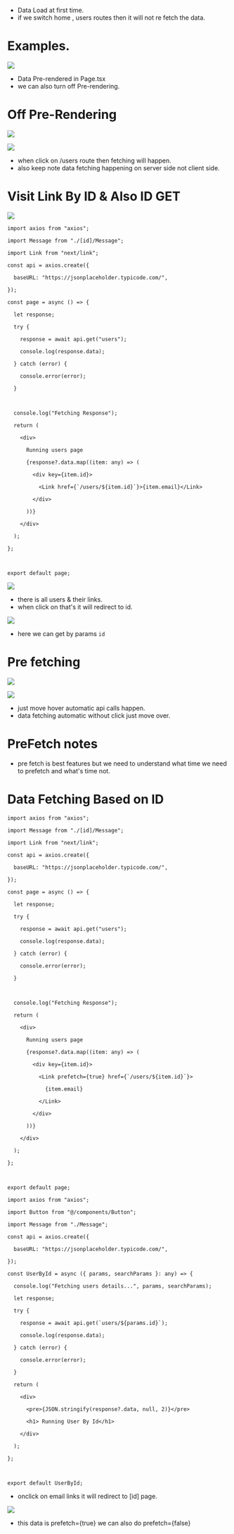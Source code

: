 
- Data Load at first time. 
- if we switch home , users routes then it will not re fetch the data.

# Examples.

![](https://i.imgur.com/sxjxlnz.png)



- Data Pre-rendered in Page.tsx
- we can also turn off Pre-rendering.

# Off Pre-Rendering

![](https://i.imgur.com/wdxIllc.png)


![](https://i.imgur.com/vmmyick.png)


- when click on /users route then fetching will happen.
- also keep note data fetching happening on server side not client side.



# Visit Link By ID & Also ID GET

![](https://i.imgur.com/Yt6rrVD.png)


```tsx
import axios from "axios";

import Message from "./[id]/Message";

import Link from "next/link";

const api = axios.create({

  baseURL: "https://jsonplaceholder.typicode.com/",

});

const page = async () => {

  let response;

  try {

    response = await api.get("users");

    console.log(response.data);

  } catch (error) {

    console.error(error);

  }

  

  console.log("Fetching Response");

  return (

    <div>

      Running users page

      {response?.data.map((item: any) => (

        <div key={item.id}>

          <Link href={`/users/${item.id}`}>{item.email}</Link>

        </div>

      ))}

    </div>

  );

};

  

export default page;
```

![](https://i.imgur.com/c3sHKwO.png)

- there is all users & their links.
- when click on that's it will redirect to id.

![](https://i.imgur.com/nNMcy95.png)

- here we can get by params `id`


# Pre fetching

![](https://i.imgur.com/QNJfNZy.png)


![](https://i.imgur.com/e7CP0Ss.png)


- just move hover automatic api calls happen.
- data fetching automatic without click just move over.


# PreFetch notes

- pre fetch is best features but we need to understand what time we need to prefetch and what's time not.



# Data Fetching Based on ID

```tsx
import axios from "axios";

import Message from "./[id]/Message";

import Link from "next/link";

const api = axios.create({

  baseURL: "https://jsonplaceholder.typicode.com/",

});

const page = async () => {

  let response;

  try {

    response = await api.get("users");

    console.log(response.data);

  } catch (error) {

    console.error(error);

  }

  

  console.log("Fetching Response");

  return (

    <div>

      Running users page

      {response?.data.map((item: any) => (

        <div key={item.id}>

          <Link prefetch={true} href={`/users/${item.id}`}>

            {item.email}

          </Link>

        </div>

      ))}

    </div>

  );

};

  

export default page;
```

```tsx
import axios from "axios";

import Button from "@/components/Button";

import Message from "./Message";

const api = axios.create({

  baseURL: "https://jsonplaceholder.typicode.com/",

});

const UserById = async ({ params, searchParams }: any) => {

  console.log("Fetching users details...", params, searchParams);

  let response;

  try {

    response = await api.get(`users/${params.id}`);

    console.log(response.data);

  } catch (error) {

    console.error(error);

  }

  return (

    <div>

      <pre>{JSON.stringify(response?.data, null, 2)}</pre>

      <h1> Running User By Id</h1>

    </div>

  );

};

  

export default UserById;
```


- onclick on email links it will redirect to [id] page.

![](https://i.imgur.com/Zcqep3G.png)


- this data is prefetch={true} we can also do prefetch={false}